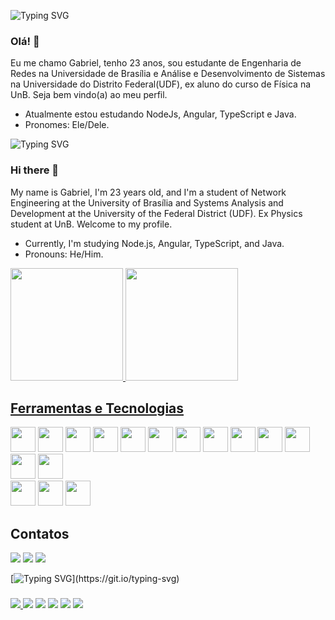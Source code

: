 ![Typing SVG](https://readme-typing-svg.herokuapp.com/?color=ccc&size=35&center=true&vCenter=true&width=1000&lines=Bem-vindo!)
### Olá! 👋

Eu me chamo Gabriel, tenho 23 anos, sou estudante de Engenharia de Redes na Universidade de Brasília e Análise e Desenvolvimento de Sistemas na Universidade do Distrito Federal(UDF), ex aluno do curso de Física na UnB. Seja bem vindo(a) ao meu perfil.
- Atualmente estou estudando NodeJs, Angular, TypeScript e Java.
- Pronomes: Ele/Dele.

![Typing SVG](https://readme-typing-svg.herokuapp.com/?color=ccc&size=35&center=true&vCenter=true&width=1000&lines=Welcome!)

### Hi there 👋
My name is Gabriel, I'm 23 years old, and I'm a student of Network Engineering at the University of Brasília and Systems Analysis and Development at the University of the Federal District (UDF). Ex Physics student at UnB. Welcome to my profile.

- Currently, I'm studying Node.js, Angular, TypeScript, and Java.
- Pronouns: He/Him.

<!--
**Teles-Gabriel/Teles-Gabriel** is a ✨ _special_ ✨ repository because its `README.md` (this file) appears on your GitHub profile.

Here are some ideas to get you started:

- 🔭 I’m currently working on ...

- 👯 I’m looking to collaborate on ...
- 🤔 I’m looking for help with  ...
- 💬 Ask me about ...
- 📫 How to reach me: ...
- ⚡ Fun fact:  ...
-->

<div>
<a href="https://github.com/Teles-Gabriel">
<img height="180em" width="auto" src="https://github-readme-stats-sigma-five.vercel.app/api/top-langs/?username=Teles-Gabriel&layout=compact&title_color=1d87da&icon_color=539bf5&text_color=539bf5&bg_color=0000&show_icons=true&include_all_commits=true&count_private=true"/>
  
<a href="https://github.com/Teles-Gabriel">
<img height="180em" width="auto" src="https://github-readme-stats-sigma-five.vercel.app/api?username=Teles-Gabriel&title_color=1d87da&icon_color=539bf5&text_color=539bf5&bg_color=0000&show_icons=true&include_all_commits=true&count_private=true"/>
</div>

 ## Ferramentas e Tecnologias
 <a><img src="https://cdn.jsdelivr.net/gh/devicons/devicon@latest/icons/angularjs/angularjs-original.svg"  width="40" height="40"/></a>
 <a><img src="https://cdn.jsdelivr.net/gh/devicons/devicon@latest/icons/arduino/arduino-original-wordmark.svg" width="40" height="40"/><a/>
 <a><img src="https://cdn.jsdelivr.net/gh/devicons/devicon@latest/icons/bootstrap/bootstrap-original.svg" width="40" height="40" /></a>
 <a><img src="https://cdn.jsdelivr.net/gh/devicons/devicon@latest/icons/cplusplus/cplusplus-original.svg" width="40" height="40"/></a>
 <a><img src="https://cdn.jsdelivr.net/gh/devicons/devicon/icons/css3/css3-plain-wordmark.svg" width="40" height="40"/></a>
 <a><img src="https://cdn.jsdelivr.net/gh/devicons/devicon@latest/icons/docker/docker-original.svg" width="40" height="40" /></a>
 <a><img src="https://cdn.jsdelivr.net/gh/devicons/devicon/icons/git/git-plain-wordmark.svg" width="40" height="40"/></a>
 <a><img src="https://cdn.jsdelivr.net/gh/devicons/devicon/icons/html5/html5-plain-wordmark.svg" width="40" height="40"/></a>
 <a><img src="https://cdn.jsdelivr.net/gh/devicons/devicon@latest/icons/java/java-original-wordmark.svg" width="40" height="40"/></a>
 <a><img src="https://cdn.jsdelivr.net/gh/devicons/devicon/icons/javascript/javascript-original.svg" width="40" height="40"/></a>
 <a><img src="https://cdn.jsdelivr.net/gh/devicons/devicon/icons/nodejs/nodejs-original.svg" width="40" height="40" /></a>
 <a><img src="https://cdn.jsdelivr.net/gh/devicons/devicon/icons/python/python-original.svg" width="40" height="40"/></a>
 <a><img src="https://cdn.jsdelivr.net/gh/devicons/devicon/icons/r/r-original.svg" width="40" height="40"/></a>        
 <a><img src="https://cdn.jsdelivr.net/gh/devicons/devicon@latest/icons/selenium/selenium-original.svg" width="40" height="40"/><a/>
 <a><img src="https://cdn.jsdelivr.net/gh/devicons/devicon@latest/icons/swagger/swagger-original.svg" width="40" height="40"/></a>
 <a><img src="https://cdn.jsdelivr.net/gh/devicons/devicon/icons/typescript/typescript-plain.svg" width="40" height="40"/></a>


  
## Contatos

<div>
<a href = "mailto:gabrielteles0609@gmail.com"><img src="https://img.shields.io/badge/Gmail-D14836?style=for-the-badge&logo=gmail&logoColor=white" target="_blank"></a>
<a href="https://instagram.com/gabrielteles001" target="_blank"><img src="https://img.shields.io/badge/-Instagram-%23E4405F?style=for-the-badge&logo=instagram&logoColor=white" target="_blank"></a>
<a href="https://www.linkedin.com/in/gabriel--teles" target="_blank"><img src="https://img.shields.io/badge/-LinkedIn-%230077B5?style=for-the-badge&logo=linkedin&logoColor=white" target="_blank"></a>   
</div>

   [![Typing SVG](https://readme-typing-svg.herokuapp.com/?color=ccc&size=35&center=true&vCenter=true&width=1000&lines=Projetos+Destaque!)](https://git.io/typing-svg)
###

<div>
<a href="https://github.com/Teles-Gabriel/Angular-Blog">
<img src="https://github-readme-stats-sigma-five.vercel.app/api/pin/?username=Teles-Gabriel&repo=Angular-Blog&bg_color=0000&title_color=1d87da&text_color=D0E2F2&icon_color=1d87da&border_color=673ab7" /> </a>

<a href="https://github.com/Teles-Gabriel/manteiguinha">
  <img src="https://github-readme-stats-sigma-five.vercel.app/api/pin/?username=Teles-Gabriel&repo=Manteiguinha&bg_color=0000&title_color=1d87da&text_color=D0E2F2&icon_color=1d87da&border_color=673ab7"/></a>

<a href="https://github.com/Teles-Gabriel/React-Tik-Tok-Clone">
  <img src="https://github-readme-stats-sigma-five.vercel.app/api/pin/?username=Teles-Gabriel&repo=React-Tik-Tok-Clone&bg_color=0000&title_color=1d87da&text_color=D0E2F2&icon_color=1d87da&border_color=673ab7"/></a>

<a href="https://github.com/Teles-Gabriel/Website-With-Bootstrap">
  <img src="https://github-readme-stats-sigma-five.vercel.app/api/pin/?username=Teles-Gabriel&repo=Website-With-Bootstrap&bg_color=0000&title_color=1d87da&text_color=D0E2F2&icon_color=1d87da&border_color=673ab7"/></a>

    
<a href="https://github.com/Teles-Gabriel/Calculadora">
  <img src="https://github-readme-stats-sigma-five.vercel.app/api/pin/?username=Teles-Gabriel&repo=Calculadora&bg_color=0000&title_color=1d87da&text_color=D0E2F2&icon_color=1d87da&border_color=673ab7"/></a>

<a href="https://github.com/Teles-Gabriel/Python">
  <img src="https://github-readme-stats-sigma-five.vercel.app/api/pin/?username=Teles-Gabriel&repo=Python&bg_color=0000&title_color=1d87da&text_color=D0E2F2&icon_color=1d87da&border_color=673ab7"/></a>
</div>

<!--![Snake animation](https://github.com/Teles-Gabriel/Teles-Gabriel/blob/output/github-contribution-grid-snake.svg)-->
  
